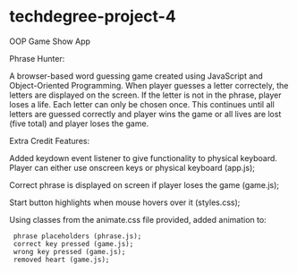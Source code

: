 # techdegree-project-4
 OOP Game Show App

 Phrase Hunter:

 A browser-based word guessing game created using JavaScript and Object-Oriented Programming. When player guesses a letter correctely, the letters are displayed on the screen. If the letter is not in the phrase, player loses a life. Each letter can only be chosen once. This continues until all letters are guessed correctly and player wins the game or all lives are lost (five total) and player loses the game.

 Extra Credit Features:

   Added keydown event listener to give functionality to physical keyboard. Player can either use onscreen keys or physical keyboard (app.js);

   Correct phrase is displayed on screen if player loses the game (game.js);

   Start button highlights when mouse hovers over it (styles.css);

   Using classes from the animate.css file provided, added animation to:

     phrase placeholders (phrase.js);
     correct key pressed (game.js);
     wrong key pressed (game.js);
     removed heart (game.js);
